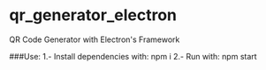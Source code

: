 # qr_generator_electron
QR Code Generator with Electron's Framework

###Use:
1.- Install dependencies with: npm i 
2.- Run with: npm start
